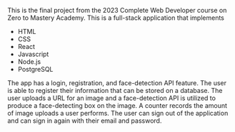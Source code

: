 This is the final project from the 2023 Complete Web Developer course on Zero to Mastery Academy. This is a full-stack application that implements 
<ul>
  <li>HTML</li>
  <li>CSS</li>
  <li>React</li>
  <li>Javascript</li>
  <li>Node.js</li>
  <li>PostgreSQL</li>
</ul>

The app has a login, registration, and face-detection API feature. The user is able to register their information that can be stored on a database. The user uploads a URL for an image and a face-detection API is utilized to produce a face-detecting box on the image. A counter records the amount of image uploads a user performs. The user can sign out of the application and can sign in again with their email and password. 
